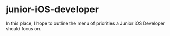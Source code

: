 # junior-iOS-developer
In this place, I hope to outline the menu of priorities a Junior iOS Developer should focus on.
